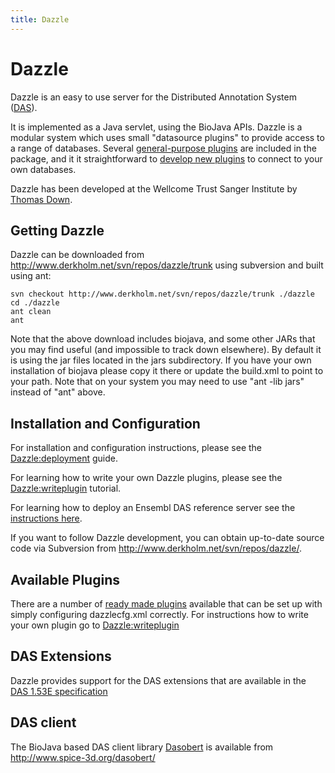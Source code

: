 ```yaml
---
title: Dazzle
---
```


Dazzle
======

Dazzle is an easy to use server for the Distributed Annotation System
([DAS](http://www.biodas.org)).

It is implemented as a Java servlet, using the BioJava APIs. Dazzle is a
modular system which uses small "datasource plugins" to provide access
to a range of databases. Several [general-purpose
plugins](Dazzle:plugins "wikilink") are included in the package, and it
it straightforward to [ develop new
plugins](Dazzle:writeplugin "wikilink") to connect to your own
databases.

Dazzle has been developed at the Wellcome Trust Sanger Institute by
[Thomas Down](Thomas_Down "wikilink").

Getting Dazzle
--------------

Dazzle can be downloaded from
[<http://www.derkholm.net/svn/repos/dazzle/trunk>](http://www.derkholm.net/svn/repos/dazzle/trunk)
using subversion and built using ant:

    svn checkout http://www.derkholm.net/svn/repos/dazzle/trunk ./dazzle
    cd ./dazzle
    ant clean
    ant

Note that the above download includes biojava, and some other JARs that
you may find useful (and impossible to track down elsewhere). By default
it is using the jar files located in the jars subdirectory. If you have
your own installation of biojava please copy it there or update the
build.xml to point to your path. Note that on your system you may need
to use "ant -lib jars" instead of "ant" above.

Installation and Configuration
------------------------------

For installation and configuration instructions, please see the
<Dazzle:deployment> guide.

For learning how to write your own Dazzle plugins, please see the
<Dazzle:writeplugin> tutorial.

For learning how to deploy an Ensembl DAS reference server see the
[instructions here](Dazzle:Ensembl "wikilink").

If you want to follow Dazzle development, you can obtain up-to-date
source code via Subversion from
[<http://www.derkholm.net/svn/repos/dazzle/>](http://www.derkholm.net/svn/repos/dazzle/).

Available Plugins
-----------------

There are a number of [ready made plugins](Dazzle:plugins "wikilink")
available that can be set up with simply configuring dazzlecfg.xml
correctly. For instructions how to write your own plugin go to
<Dazzle:writeplugin>

DAS Extensions
--------------

Dazzle provides support for the DAS extensions that are available in the
[DAS 1.53E specification](http://www.dasregistry.org/spec_1.53E.jsp)

DAS client
----------

The BioJava based DAS client library
[Dasobert](http://www.spice-3d.org/dasobert/) is available from
[<http://www.spice-3d.org/dasobert/>](http://www.spice-3d.org/dasobert/)

